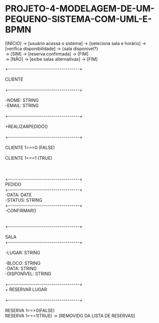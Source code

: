 # PROJETO-4-MODELAGEM-DE-UM-PEQUENO-SISTEMA-COM-UML-E-BPMN



[INÍCIO] -> [usuário acessa o sistema] -> [seleciona sala e horário] -> [verifica disponibilidade] -> {sala disponível?} <br>
    -> [SIM] -> [reserva confirmada] -> [FIM] <br>
    -> [NÃO] -> [exibe salas alternativas] -> [FIM] <br>


+------------------------------------+<br> 			
CLIENTE<br> 							
+------------------------------------+<br>			
-NOME: STRING							               
-EMAIL: STRING<br>					               			   		
+------------------------------------+<br>							
+REALIZARPEDIDO()<br>				            	
+------------------------------------+ <br>      
CLIENTE 1===0 (FALSE)<br>                          
CLIENTE 1===1 (TRUE)<br>                    
<br>
<br>
+------------------------------------+<br>
PEDIDO<br>
+------------------------------------+<br>
-DATA: DATE<br>
-STATUS: STRING<br>
+------------------------------------+<br>
-CONFIRMAR()<br>
<br>
<br>
+------------------------------------+<br>			
SALA<br>
+------------------------------------+<br>			
-LUGAR: STRING	<br>							
-BLOCO: STRING<br>
-DATA: STRING<br>
-DISPONÍVEL: STRING<br>				  		
+------------------------------------+								
	+ RESERVAR LUGAR<br>							
+------------------------------------+<br>				
RESERVA 1===0(FALSE)<br>
RESERVA 1===1(TRUE) -> [REMOVIDO DA LISTA DE RESERVAS]<br>
<br>
<br>
